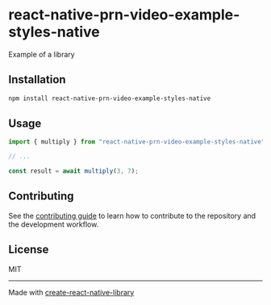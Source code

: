# react-native-prn-video-example-styles-native
Example of a library
## Installation

```sh
npm install react-native-prn-video-example-styles-native
```

## Usage

```js
import { multiply } from "react-native-prn-video-example-styles-native";

// ...

const result = await multiply(3, 7);
```

## Contributing

See the [contributing guide](CONTRIBUTING.md) to learn how to contribute to the repository and the development workflow.

## License

MIT

---

Made with [create-react-native-library](https://github.com/callstack/react-native-builder-bob)
